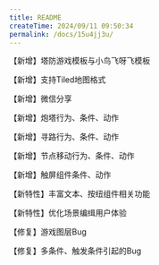 ```yaml
---
title: README
createTime: 2024/09/11 09:50:34
permalink: /docs/15u4jj3u/
---
```

【新增】塔防游戏模板与小鸟飞呀飞模板

【新增】支持Tiled地图格式

【新增】微信分享

【新增】炮塔行为、条件、动作

【新增】寻路行为、条件、动作

【新增】节点移动行为、条件、动作

【新增】触屏组件条件、动作

【新特性】丰富文本、按纽组件相关功能

【新特性】优化场景编缉用户体验

【修复】游戏图层Bug

【修复】多条件、触发条件引起的Bug
